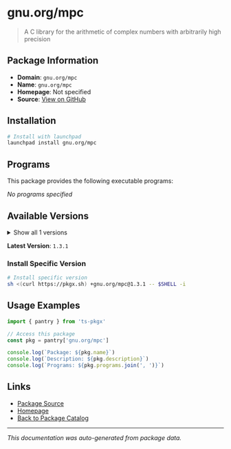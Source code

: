 # gnu.org/mpc

> A C library for the arithmetic of complex numbers with arbitrarily high precision

## Package Information

- **Domain**: `gnu.org/mpc`
- **Name**: `gnu.org/mpc`
- **Homepage**: Not specified
- **Source**: [View on GitHub](https://github.com/pkgxdev/pantry/tree/main/projects/gnu.org/mpc/package.yml)

## Installation

```bash
# Install with launchpad
launchpad install gnu.org/mpc
```

## Programs

This package provides the following executable programs:

*No programs specified*

## Available Versions

<details>
<summary>Show all 1 versions</summary>

- `1.3.1`

</details>

**Latest Version**: `1.3.1`

### Install Specific Version

```bash
# Install specific version
sh <(curl https://pkgx.sh) +gnu.org/mpc@1.3.1 -- $SHELL -i
```

## Usage Examples

```typescript
import { pantry } from 'ts-pkgx'

// Access this package
const pkg = pantry['gnu.org/mpc']

console.log(`Package: ${pkg.name}`)
console.log(`Description: ${pkg.description}`)
console.log(`Programs: ${pkg.programs.join(', ')}`)
```

## Links

- [Package Source](https://github.com/pkgxdev/pantry/tree/main/projects/gnu.org/mpc/package.yml)
- [Homepage](#)
- [Back to Package Catalog](../../../package-catalog.md)

---

*This documentation was auto-generated from package data.*
